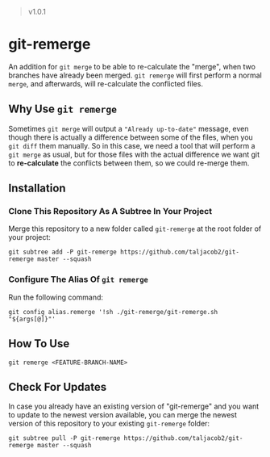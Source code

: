 > v1.0.1

# git-remerge

An addition for `git merge` to be able to re-calculate the "merge", when two branches have already been merged. `git remerge` will first perform a normal `merge`, and afterwards, will re-calculate the conflicted files.

## Why Use `git remerge`

Sometimes `git merge` will output a `"Already up-to-date"` message, even though there is actually a difference between some of the files, when you `git diff` them manually. So in this case, we need a tool that will perform a `git merge` as usual, but for those files with the actual difference we want git to **re-calculate** the conflicts between them, so we could re-merge them.

## Installation

### Clone This Repository As A Subtree In Your Project

Merge this repository to a new folder called `git-remerge` at the root folder of your project:
```
git subtree add -P git-remerge https://github.com/taljacob2/git-remerge master --squash
```

### Configure The Alias Of `git remerge`

Run the following command:
```
git config alias.remerge '!sh ./git-remerge/git-remerge.sh "${args[@]}"'
```

## How To Use

```
git remerge <FEATURE-BRANCH-NAME>
```

## Check For Updates

In case you already have an existing version of "git-remerge" and you want to update to the newest version available, you can merge the newest version of this repository to your existing `git-remerge` folder:
```
git subtree pull -P git-remerge https://github.com/taljacob2/git-remerge master --squash
```
